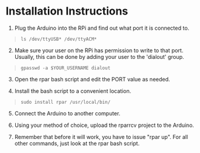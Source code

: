 Installation Instructions
=========================

1. Plug the Arduino into the RPi and find out what port it is connected to.
> `ls /dev/ttyUSB* /dev/ttyACM*`

2. Make sure your user on the RPi has permission to write to that port. Usually, this can be done by adding your user to the 'dialout' group.
> `gpasswd -a $YOUR_USERNAME dialout`

3. Open the rpar bash script and edit the PORT value as needed.

4. Install the bash script to a convenient location.
> `sudo install rpar /usr/local/bin/`

5. Connect the Arduino to another computer.

6. Using your method of choice, upload the rparrcv project to the Arduino.

7. Remember that before it will work, you have to issue "rpar up". For all other commands, just look at the rpar bash script.
